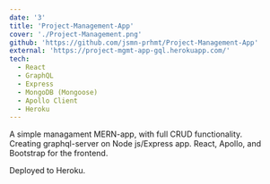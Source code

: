 ```yaml
---
date: '3'
title: 'Project-Management-App'
cover: './Project-Management.png'
github: 'https://github.com/jsmn-prhmt/Project-Management-App'
external: 'https://project-mgmt-app-gql.herokuapp.com/'
tech:
  - React
  - GraphQL
  - Express
  - MongoDB (Mongoose)
  - Apollo Client 
  - Heroku
---
```


A simple managament MERN-app, with full CRUD functionality.   
Creating graphql-server on Node js/Express app. React, Apollo, and Bootstrap for the frontend.

Deployed to Heroku.     